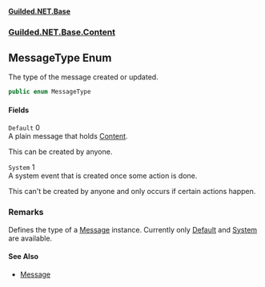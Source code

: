 
#### [Guilded.NET.Base](Guilded_NET_Base 'Guilded_NET_Base')
### [Guilded.NET.Base.Content](Guilded_NET_Base#Guilded_NET_Base_Content 'Guilded.NET.Base.Content')
## MessageType Enum
The type of the message created or updated.  
```csharp
public enum MessageType

```

#### Fields
<a name='Guilded_NET_Base_Content_MessageType_Default'></a>
`Default` 0  
A plain message that holds [Content](Message_Content 'Guilded.NET.Base.Content.Message.Content').



This can be created by anyone.
  
<a name='Guilded_NET_Base_Content_MessageType_System'></a>
`System` 1  
A system event that is created once some action is done.



This can't be created by anyone and only occurs if certain actions happen.
  
### Remarks
Defines the type of a [Message](Message 'Guilded.NET.Base.Content.Message') instance. Currently only [Default](MessageType#Guilded_NET_Base_Content_MessageType_Default 'Guilded.NET.Base.Content.MessageType.Default') and [System](MessageType#Guilded_NET_Base_Content_MessageType_System 'Guilded.NET.Base.Content.MessageType.System') are available.

#### See Also
- [Message](Message 'Guilded.NET.Base.Content.Message')
